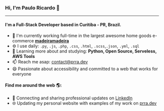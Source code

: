### Hi, I'm Paulo Ricardo 👋
---

#### I'm a Full-Stack Developer based in Curitiba - PR, Brazil.

- 🏢 I'm currently working full-time in the largest awesome home goods e-commerce <a href="https://github.com/madeiramadeirabr">**madeiramadeira**</a>
- ⚙️ I use daily: `.py`, `.js`, `.php`, `.css`, `.html`, `.scss`,`.json`, `.yml`, `.sql`
- 🌱 Learning more about and studying: **Python, Open Source, Serveless, AWS Tools**
- 📫 Reach me asap: contact@prra.dev
- 😄 Passionate about accessibility and committed to a web that works for everyone

#### Find me around the web 🌎:
- 💼 Connecting and sharing professional updates on <a href="https://www.linkedin.com/in/paulorick/">LinkedIn</a>
- 🌐 Updating my personal website with examples of my work on <a href="https://prra.dev">prra.dev</a>

<!--
**rickslayer/prra** is a ✨ _special_ ✨ repository because its `README.md` (this file) appears on your GitHub profile.

Here are some ideas to get you started:

- 🔭 I’m currently working on ...
- 🌱 I’m currently learning ...
- 👯 I’m looking to collaborate on ...
- 🤔 I’m looking for help with ...
- 💬 Ask me about ...
- 📫 How to reach me: ...
- 😄 Pronouns: ...
- ⚡ Fun fact: ...
- 🎧 Listening to all my favorite jams on <a href="#">Spotify</a>

![My github stats](https://github-readme-stats.vercel.app/api?username=rickslayer&show_icons=true)

-->
